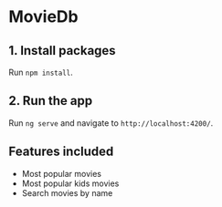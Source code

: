 # MovieDb


## 1. Install packages
Run `npm install`.


## 2. Run the app

Run `ng serve` and navigate to `http://localhost:4200/`.

## Features included

- Most popular movies
- Most popular kids movies
- Search movies by name
